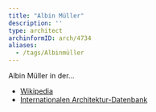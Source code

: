 ```yaml
---
title: "Albin Müller"
description: ''
type: architect
archinformID: arch/4734
aliases:
  - /tags/Albinmüller
---
```


Albin Müller in der...
* [Wikipedia](https://de.wikipedia.org/wiki/Albin_M%C3%BCller)
* [Internationalen Architektur-Datenbank](https://deu.archinform.net/arch/4734.htm)
